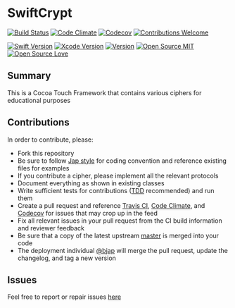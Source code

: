 # SwiftCrypt

[![Build Status](https://travis-ci.org/BJap/SwiftCrypt.svg?branch=master)](https://travis-ci.org/BJap/SwiftCrypt)
[![Code Climate](https://codeclimate.com/github/BJap/SwiftCrypt/badges/gpa.svg)](https://codeclimate.com/github/BJap/SwiftCrypt)
[![Codecov](https://codecov.io/gh/BJap/SwiftCrypt/branch/master/graph/badge.svg)](https://codecov.io/gh/BJap/SwiftCrypt)
[![Contributions Welcome](https://img.shields.io/badge/contributions-welcome-brightgreen.svg?style=flat)](https://github.com/dwyl/esta/issues)

[![Swift Version](https://img.shields.io/badge/Swift-3.0-orange.svg)](https://swift.org)
[![Xcode Version](https://img.shields.io/badge/Xcode-8.2-blue.svg)](https://developer.apple.com/xcode)
[![Version](https://img.shields.io/badge/version-0.1.0-blue.svg)](https://github.com/BJap/SwiftCrypt/releases/v0.1.0/)
[![Open Source MIT](https://badges.frapsoft.com/os/mit/mit.svg?v=102)](https://github.com/ellerbrock/open-source-badge/)
[![Open Source Love](https://badges.frapsoft.com/os/v1/open-source.svg?v=102)](https://github.com/ellerbrock/open-source-badge/)

## Summary
This is a Cocoa Touch Framework that contains various ciphers for educational purposes

## Contributions
In order to contribute, please:
* Fork this repository
* Be sure to follow [Jap style](https://github.com/BJap/SwiftCrypt/blob/master/STYLE.md) for coding convention and reference existing files for examples
* If you contribute a cipher, please implement all the relevant protocols
* Document everything as shown in existing classes
* Write sufficient tests for contributions ([TDD](https://en.wikipedia.org/wiki/Test-driven_development) recommended) and run them
* Create a pull request and reference [Travis CI](https://travis-ci.org/BJap/SwiftCrypt/pull_requests), [Code Climate](https://codeclimate.com/github/BJap/SwiftCrypt/issues), and [Codecov](https://codecov.io/gh/BJap/SwiftCrypt/pulls) for issues that may crop up in the feed
* Fix all relevant issues in your pull request from the CI build information and reviewer feedback
* Be sure that a copy of the latest upstream [master](https://github.com/BJap/SwiftCrypt/tree/master) is merged into your code
* The deployment individual [@bjap](https://github.com/BJap) will merge the pull request, update the changelog, and tag a new version

## Issues
Feel free to report or repair issues [here](https://github.com/BJap/SwiftCrypt/issues)
